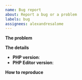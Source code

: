 ```yaml
---
name: Bug report
about: Report a bug or a problem
labels: bug
assignees: alexandresalome
---
```


**The problem**

<!-- Explain the issue you are facing. Every detail is important: error messages, unmet requirements, etc. -->

**The details**

- **PHP version**: <!-- use php -v or phpinfo(); to identify it -->
- **PHP Editor version**: <!-- run "composer show alexandresalome/php-editor" to see the version installed -->

**How to reproduce**

<!-- Explain how contributors can reproduce the issue you are facing. Delete this section if it's not relevant -->
